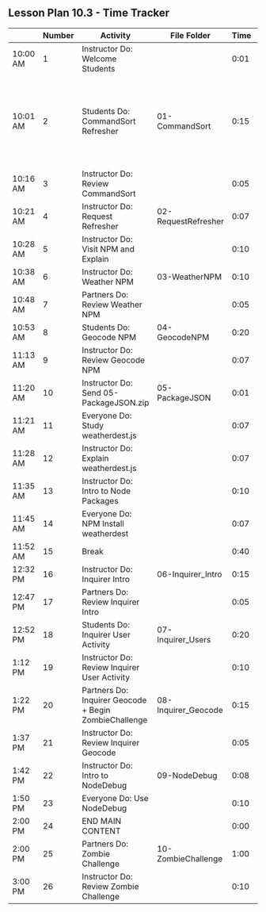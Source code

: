## Lesson Plan 10.3 - Time Tracker

|          | Number | Activity                                              | File Folder         | Time | Value    |     | Notes                                                                           |
| -------- | ------ | ----------------------------------------------------- | ------------------- | ---- | -------- | --- | ------------------------------------------------------------------------------- |
| 10:00 AM | 1      | Instructor Do: Welcome Students                       |                     | 0:01 |          |     | High or Critical Activities:                                                    |
| 10:01 AM | 2      | Students Do: CommandSort Refresher                    | 01-CommandSort      | 0:15 |          |     | Are worth spending extra moments on in class and/or may be pivotal to homework. |
| 10:16 AM | 3      | Instructor Do: Review CommandSort                     |                     | 0:05 |          |     |                                                                                 |
| 10:21 AM | 4      | Instructor Do: Request Refresher                      | 02-RequestRefresher | 0:07 | High     |     |                                                                                 |
| 10:28 AM | 5      | Instructor Do: Visit NPM and Explain                  |                     | 0:10 |          |     |                                                                                 |
| 10:38 AM | 6      | Instructor Do: Weather NPM                            | 03-WeatherNPM       | 0:10 |          |     |                                                                                 |
| 10:48 AM | 7      | Partners Do: Review Weather NPM                       |                     | 0:05 |          |     |                                                                                 |
| 10:53 AM | 8      | Students Do: Geocode NPM                              | 04-GeocodeNPM       | 0:20 | Critical |     |                                                                                 |
| 11:13 AM | 9      | Instructor Do: Review Geocode NPM                     |                     | 0:07 |          |     |                                                                                 |
| 11:20 AM | 10     | Instructor Do: Send 05-PackageJSON.zip                | 05-PackageJSON      | 0:01 |          |     |                                                                                 |
| 11:21 AM | 11     | Everyone Do: Study weatherdest.js                     |                     | 0:07 |          |     |                                                                                 |
| 11:28 AM | 12     | Instructor Do: Explain weatherdest.js                 |                     | 0:07 |          |     |                                                                                 |
| 11:35 AM | 13     | Instructor Do: Intro to Node Packages                 |                     | 0:10 | Critical |     |                                                                                 |
| 11:45 AM | 14     | Everyone Do: NPM Install weatherdest                  |                     | 0:07 | Critical |     |                                                                                 |
| 11:52 AM | 15     | Break                                                 |                     | 0:40 |          |     |                                                                                 |
| 12:32 PM | 16     | Instructor Do: Inquirer Intro                         | 06-Inquirer_Intro   | 0:15 | High     |     |                                                                                 |
| 12:47 PM | 17     | Partners Do: Review Inquirer Intro                    |                     | 0:05 |          |     |                                                                                 |
| 12:52 PM | 18     | Students Do: Inquirer User Activity                   | 07-Inquirer_Users   | 0:20 | Critical |     |                                                                                 |
| 1:12 PM | 19     | Instructor Do: Review Inquirer User Activity          |                     | 0:10 |          |     |                                                                                 |
| 1:22 PM  | 20     | Partners Do: Inquirer Geocode + Begin ZombieChallenge | 08-Inquirer_Geocode | 0:15 | High     |     |                                                                                 |
| 1:37 PM  | 21     | Instructor Do: Review Inquirer Geocode                |                     | 0:05 |          |     |                                                                                 |
| 1:42 PM  | 22     | Instructor Do: Intro to NodeDebug                     | 09-NodeDebug        | 0:08 | Very Low |     |                                                                                 |
| 1:50 PM  | 23     | Everyone Do: Use NodeDebug                            |                     | 0:10 |          |     |                                                                                 |
| 2:00 PM  | 24     | END MAIN CONTENT                                      |                     | 0:00 |          |     |                                                                                 |
| 2:00 PM  | 25     | Partners Do: Zombie Challenge                         | 10-ZombieChallenge  | 1:00 | Bonus    |     |                                                                                 |
| 3:00 PM  | 26     | Instructor Do: Review Zombie Challenge                |                     | 0:10 |          |     |                                                                                 |
